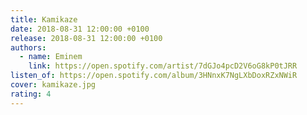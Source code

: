 ```yaml
---
title: Kamikaze
date: 2018-08-31 12:00:00 +0100
release: 2018-08-31 12:00:00 +0100
authors:
  - name: Eminem
    link: https://open.spotify.com/artist/7dGJo4pcD2V6oG8kP0tJRR
listen_of: https://open.spotify.com/album/3HNnxK7NgLXbDoxRZxNWiR
cover: kamikaze.jpg
rating: 4
---
```

